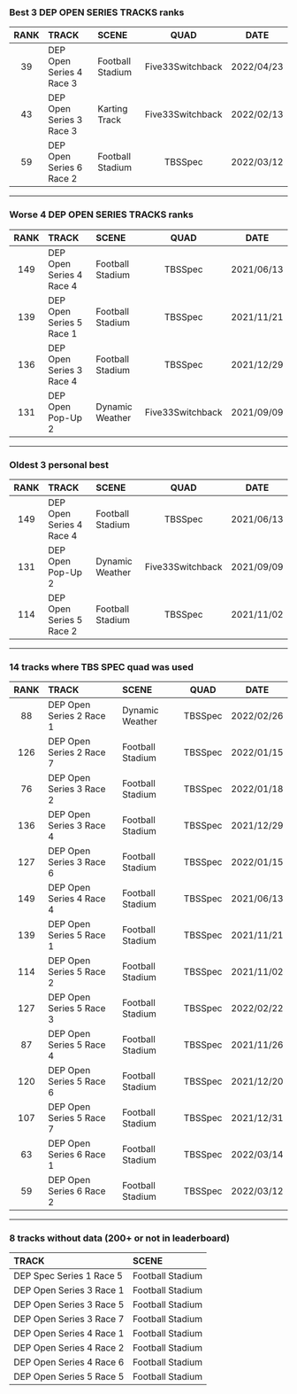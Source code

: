 ### Best 3 DEP OPEN SERIES TRACKS ranks
|RANK|TRACK|SCENE|QUAD|DATE|
|:---:|:---|:---|:---:|:---:|
|39|DEP Open Series 4 Race 3|Football Stadium|Five33Switchback|2022/04/23|
|43|DEP Open Series 3 Race 3|Karting Track|Five33Switchback|2022/02/13|
|59|DEP Open Series 6 Race 2|Football Stadium|TBSSpec|2022/03/12|
---
### Worse 4 DEP OPEN SERIES TRACKS ranks
|RANK|TRACK|SCENE|QUAD|DATE|
|:---:|:---|:---|:---:|:---:|
|149|DEP Open Series 4 Race 4|Football Stadium|TBSSpec|2021/06/13|
|139|DEP Open Series 5 Race 1|Football Stadium|TBSSpec|2021/11/21|
|136|DEP Open Series 3 Race 4|Football Stadium|TBSSpec|2021/12/29|
|131|DEP Open Pop-Up 2|Dynamic Weather|Five33Switchback|2021/09/09|
---
### Oldest 3 personal best
|RANK|TRACK|SCENE|QUAD|DATE|
|:---:|:---|:---|:---:|:---:|
|149|DEP Open Series 4 Race 4|Football Stadium|TBSSpec|2021/06/13|
|131|DEP Open Pop-Up 2|Dynamic Weather|Five33Switchback|2021/09/09|
|114|DEP Open Series 5 Race 2|Football Stadium|TBSSpec|2021/11/02|
---
### 14 tracks where TBS SPEC quad was used
|RANK|TRACK|SCENE|QUAD|DATE|
|:---:|:---|:---|:---:|:---:|
|88|DEP Open Series 2 Race 1|Dynamic Weather|TBSSpec|2022/02/26|
|126|DEP Open Series 2 Race 7|Football Stadium|TBSSpec|2022/01/15|
|76|DEP Open Series 3 Race 2|Football Stadium|TBSSpec|2022/01/18|
|136|DEP Open Series 3 Race 4|Football Stadium|TBSSpec|2021/12/29|
|127|DEP Open Series 3 Race 6|Football Stadium|TBSSpec|2022/01/15|
|149|DEP Open Series 4 Race 4|Football Stadium|TBSSpec|2021/06/13|
|139|DEP Open Series 5 Race 1|Football Stadium|TBSSpec|2021/11/21|
|114|DEP Open Series 5 Race 2|Football Stadium|TBSSpec|2021/11/02|
|127|DEP Open Series 5 Race 3|Football Stadium|TBSSpec|2022/02/22|
|87|DEP Open Series 5 Race 4|Football Stadium|TBSSpec|2021/11/26|
|120|DEP Open Series 5 Race 6|Football Stadium|TBSSpec|2021/12/20|
|107|DEP Open Series 5 Race 7|Football Stadium|TBSSpec|2021/12/31|
|63|DEP Open Series 6 Race 1|Football Stadium|TBSSpec|2022/03/14|
|59|DEP Open Series 6 Race 2|Football Stadium|TBSSpec|2022/03/12|
---
### 8 tracks without data (200+ or not in leaderboard)
|TRACK|SCENE|
|:---|:---|
|DEP Spec Series 1 Race 5|Football Stadium|
|DEP Open Series 3 Race 1|Football Stadium|
|DEP Open Series 3 Race 5|Football Stadium|
|DEP Open Series 3 Race 7|Football Stadium|
|DEP Open Series 4 Race 1|Football Stadium|
|DEP Open Series 4 Race 2|Football Stadium|
|DEP Open Series 4 Race 6|Football Stadium|
|DEP Open Series 5 Race 5|Football Stadium|
